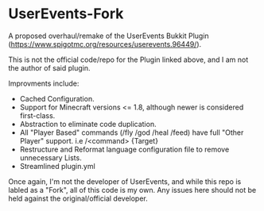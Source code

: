 # UserEvents-Fork
A proposed overhaul/remake of the UserEvents Bukkit Plugin (https://www.spigotmc.org/resources/userevents.96449/).

This is not the official code/repo for the Plugin linked above, and I am not the author of said plugin.

Improvments include:
- Cached Configuration.
- Support for Minecraft versions <= 1.8, although newer is considered first-class.
- Abstraction to eliminate code duplication.
- All "Player Based" commands (/fly /god /heal /feed) have full "Other Player" support. i.e /&lt;command&gt; {Target}
- Restructure and Reformat language configuration file to remove unnecessary Lists.
- Streamlined plugin.yml

Once again, I'm not the developer of UserEvents, and while this repo is labled as a "Fork", all of this code is my own.
Any issues here should not be held against the original/official developer.
